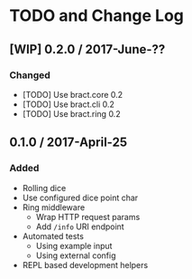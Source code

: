 # TODO and Change Log


## [WIP] 0.2.0 / 2017-June-??
### Changed
- [TODO] Use bract.core 0.2
- [TODO] Use bract.cli  0.2
- [TODO] Use bract.ring 0.2


## 0.1.0 / 2017-April-25
### Added
- Rolling dice
- Use configured dice point char
- Ring middleware
  - Wrap HTTP request params
  - Add `/info` URI endpoint
- Automated tests
  - Using example input
  - Using external config
- REPL based development helpers
